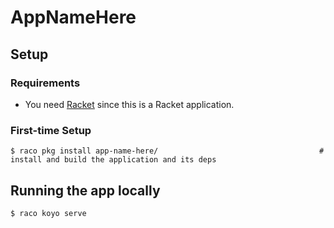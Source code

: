 # AppNameHere

## Setup

### Requirements

- You need [Racket] since this is a Racket application.

### First-time Setup

    $ raco pkg install app-name-here/                                    # install and build the application and its deps

## Running the app locally

    $ raco koyo serve

[racket]: https://racket-lang.org/
